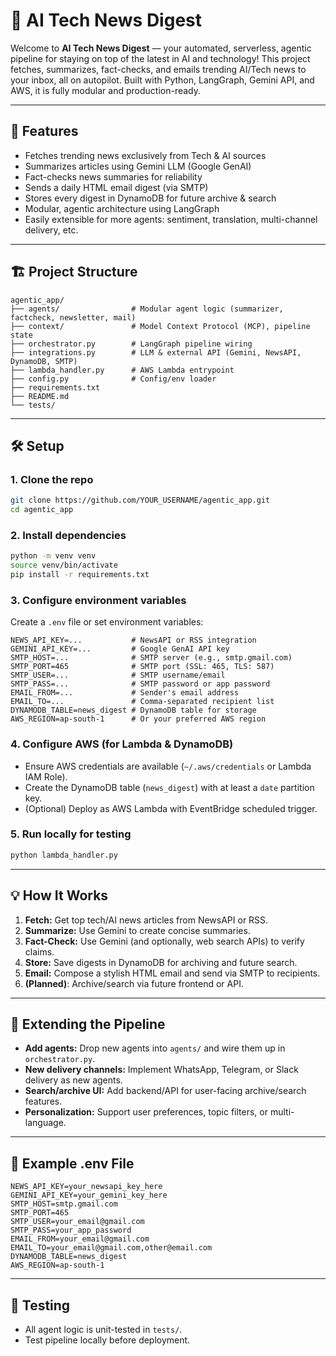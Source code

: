 # 📰 AI Tech News Digest

Welcome to **AI Tech News Digest** — your automated, serverless, agentic pipeline for staying on top of the latest in AI and technology! This project fetches, summarizes, fact-checks, and emails trending AI/Tech news to your inbox, all on autopilot. Built with Python, LangGraph, Gemini API, and AWS, it is fully modular and production-ready.

---

## 🚀 Features

* Fetches trending news exclusively from Tech & AI sources
* Summarizes articles using Gemini LLM (Google GenAI)
* Fact-checks news summaries for reliability
* Sends a daily HTML email digest (via SMTP)
* Stores every digest in DynamoDB for future archive & search
* Modular, agentic architecture using LangGraph
* Easily extensible for more agents: sentiment, translation, multi-channel delivery, etc.

---

## 🏗️ Project Structure

```
agentic_app/
├── agents/                # Modular agent logic (summarizer, factcheck, newsletter, mail)
├── context/               # Model Context Protocol (MCP), pipeline state
├── orchestrator.py        # LangGraph pipeline wiring
├── integrations.py        # LLM & external API (Gemini, NewsAPI, DynamoDB, SMTP)
├── lambda_handler.py      # AWS Lambda entrypoint
├── config.py              # Config/env loader
├── requirements.txt
├── README.md
└── tests/
```

---

## 🛠️ Setup

### 1. **Clone the repo**

```bash
git clone https://github.com/YOUR_USERNAME/agentic_app.git
cd agentic_app
```

### 2. **Install dependencies**

```bash
python -m venv venv
source venv/bin/activate
pip install -r requirements.txt
```

### 3. **Configure environment variables**

Create a `.env` file or set environment variables:

```
NEWS_API_KEY=...           # NewsAPI or RSS integration
GEMINI_API_KEY=...         # Google GenAI API key
SMTP_HOST=...              # SMTP server (e.g., smtp.gmail.com)
SMTP_PORT=465              # SMTP port (SSL: 465, TLS: 587)
SMTP_USER=...              # SMTP username/email
SMTP_PASS=...              # SMTP password or app password
EMAIL_FROM=...             # Sender's email address
EMAIL_TO=...               # Comma-separated recipient list
DYNAMODB_TABLE=news_digest # DynamoDB table for storage
AWS_REGION=ap-south-1      # Or your preferred AWS region
```

### 4. **Configure AWS (for Lambda & DynamoDB)**

* Ensure AWS credentials are available (`~/.aws/credentials` or Lambda IAM Role).
* Create the DynamoDB table (`news_digest`) with at least a `date` partition key.
* (Optional) Deploy as AWS Lambda with EventBridge scheduled trigger.

### 5. **Run locally for testing**

```bash
python lambda_handler.py
```

---

## 💡 How It Works

1. **Fetch:** Get top tech/AI news articles from NewsAPI or RSS.
2. **Summarize:** Use Gemini to create concise summaries.
3. **Fact-Check:** Use Gemini (and optionally, web search APIs) to verify claims.
4. **Store:** Save digests in DynamoDB for archiving and future search.
5. **Email:** Compose a stylish HTML email and send via SMTP to recipients.
6. **(Planned)**: Archive/search via future frontend or API.

---

## 🌟 Extending the Pipeline

* **Add agents:** Drop new agents into `agents/` and wire them up in `orchestrator.py`.
* **New delivery channels:** Implement WhatsApp, Telegram, or Slack delivery as new agents.
* **Search/archive UI:** Add backend/API for user-facing archive/search features.
* **Personalization:** Support user preferences, topic filters, or multi-language.

---

## 📄 Example .env File

```
NEWS_API_KEY=your_newsapi_key_here
GEMINI_API_KEY=your_gemini_key_here
SMTP_HOST=smtp.gmail.com
SMTP_PORT=465
SMTP_USER=your_email@gmail.com
SMTP_PASS=your_app_password
EMAIL_FROM=your_email@gmail.com
EMAIL_TO=your_email@gmail.com,other@email.com
DYNAMODB_TABLE=news_digest
AWS_REGION=ap-south-1
```

---

## 🧪 Testing

* All agent logic is unit-tested in `tests/`.
* Test pipeline locally before deployment.
